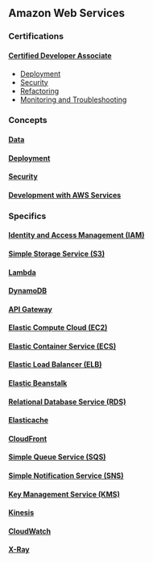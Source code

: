 ## Amazon Web Services

### Certifications

#### [Certified Developer Associate](/certifications/Developer%20Associate.md)

- [Deployment](/concepts/Deployment.md)
- [Security](/concepts/Security.md)
- [Refactoring](/concepts/Refactoring.md)
- [Monitoring and Troubleshooting](/concepts/Monitoring%20and%20Troubleshooting.md)

### Concepts

#### [Data](/concepts/Data.md)

#### [Deployment](/concepts/Deployment.md)

#### [Security](/concepts/Security.md)

#### [Development with AWS Services](/concepts/Development%20with%20AWS%20Services.md)

### Specifics

#### [Identity and Access Management (IAM)](/specifics/IAM.md)

#### [Simple Storage Service (S3)](/specifics/S3.md)

#### [Lambda](/specifics/Lambda.md)

#### [DynamoDB](/specifics/DynamoDB.md)

#### [API Gateway](/specifics/API%20Gateway.md)

#### [Elastic Compute Cloud (EC2)](/specifics/EC2.md)

#### [Elastic Container Service (ECS)](/specifics/ECS.md)

#### [Elastic Load Balancer (ELB)](/specifics/ELB.md)

#### [Elastic Beanstalk](/specifics/Elastic%20Beanstalk.md)

#### [Relational Database Service (RDS)](/specifics/RDS.md)

#### [Elasticache](/specifics/Elasticache.md)

#### [CloudFront](/specifics/CloudFront.md)

#### [Simple Queue Service (SQS)](/specifics/SQS.md)

#### [Simple Notification Service (SNS)](/specifics/SNS.md)

#### [Key Management Service (KMS)](/specifics/KMS.md)

#### [Kinesis](/specifics/Kinesis.md)

#### [CloudWatch](/specifics/CloudWatch.md)

#### [X-Ray](/specifics/X-Ray.md)
